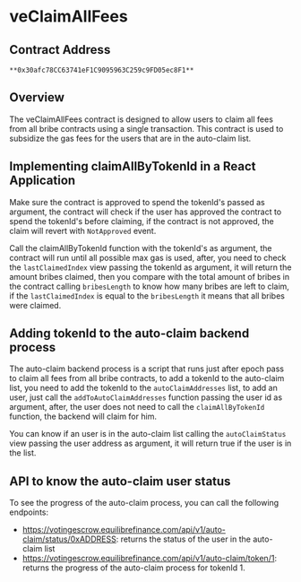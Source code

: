 # veClaimAllFees

## Contract Address

`**0x30afc78CC63741eF1C9095963C259c9FD05ec8F1**`

## Overview

The veClaimAllFees contract is designed to allow users to claim all fees from all bribe 
contracts using a single transaction. This contract is used to subsidize the gas fees 
for the users that are in the auto-claim list.

## Implementing claimAllByTokenId in a React Application

Make sure the contract is approved to spend the tokenId's passed as argument, the contract
will check if the user has approved the contract to spend the tokenId's before claiming,
if the contract is not approved, the claim will revert with `NotApproved` event.

Call the claimAllByTokenId function with the tokenId's as argument, the contract will
run until all possible max gas is used, after, you need to check the 
`lastClaimedIndex` view passing the tokenId as argument, it will return the amount
bribes claimed, then you compare with the total amount of bribes in the contract calling
`bribesLength` to know how many bribes are left to claim, if the `lastClaimedIndex` is
equal to the `bribesLength` it means that all bribes were claimed.

## Adding tokenId to the auto-claim backend process

The auto-claim backend process is a script that runs just after epoch pass to claim all
fees from all bribe contracts, to add a tokenId to the auto-claim list, you need to add
the tokenId to the `autoClaimAddresses` list, to add an user, just call the 
`addToAutoClaimAddresses` function passing the user id as argument, after, the user
does not need to call the `claimAllByTokenId` function, the backend will claim for him.

You can know if an user is in the auto-claim list calling the `autoClaimStatus` view
passing the user address as argument, it will return true if the user is in the list.

## API to know the auto-claim user status

To see the progress of the auto-claim process, you can call the following endpoints:
- https://votingescrow.equilibrefinance.com/api/v1/auto-claim/status/0xADDRESS: returns the status of the user in the auto-claim list
- https://votingescrow.equilibrefinance.com/api/v1/auto-claim/token/1: returns the progress of the auto-claim process for tokenId 1.
